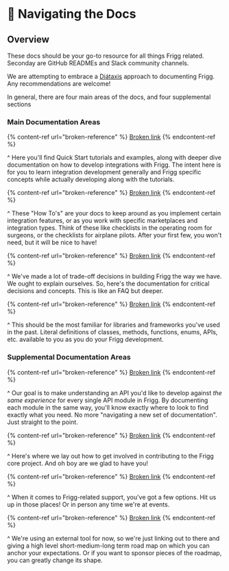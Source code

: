 # 🧭 Navigating the Docs

## Overview

These docs should be your go-to resource for all things Frigg related. Seconday are GitHub READMEs and Slack community channels.

We are attempting to embrace a [Diátaxis](https://diataxis.fr/) approach to documenting Frigg. Any recommendations are welcome!

In general, there are four main areas of the docs, and four supplemental sections

### Main Documentation Areas

{% content-ref url="broken-reference" %}
[Broken link](broken-reference)
{% endcontent-ref %}

^ Here you'll find Quick Start tutorials and examples, along with deeper dive documentation on how to develop integrations with Frigg. The intent here is for you to learn integration development generally and Frigg specific concepts while actually developing along with the tutorials.

{% content-ref url="broken-reference" %}
[Broken link](broken-reference)
{% endcontent-ref %}

^ These "How To's" are your docs to keep around as you implement certain integration features, or as you work with specific marketplaces and integration types. Think of these like checklists in the operating room for surgeons, or the checklists for airplane pilots. After your first few, you won't need, but it will be nice to have!

{% content-ref url="broken-reference" %}
[Broken link](broken-reference)
{% endcontent-ref %}

^ We've made a lot of trade-off decisions in building Frigg the way we have. We ought to explain ourselves. So, here's the documentation for critical decisions and concepts. This is like an FAQ but deeper.

{% content-ref url="broken-reference" %}
[Broken link](broken-reference)
{% endcontent-ref %}

^ This should be the most familiar for libraries and frameworks you've used in the past. Literal definitions of classes, methods, functions, enums, APIs, etc. available to you as you do your Frigg development.

### Supplemental Documentation Areas

{% content-ref url="broken-reference" %}
[Broken link](broken-reference)
{% endcontent-ref %}

^ Our goal is to make understanding an API you'd like to develop against _the same experience_ for every single API module in Frigg. By documenting each module in the same way, you'll know exactly where to look to find exactly what you need. No more "navigating a new set of documentation". Just straight to the point.

{% content-ref url="broken-reference" %}
[Broken link](broken-reference)
{% endcontent-ref %}

^ Here's where we lay out how to get involved in contributing to the Frigg core project. And oh boy are we glad to have you!

{% content-ref url="broken-reference" %}
[Broken link](broken-reference)
{% endcontent-ref %}

^ When it comes to Frigg-related support, you've got a few options. Hit us up in those places! Or in person any time we're at events.

{% content-ref url="broken-reference" %}
[Broken link](broken-reference)
{% endcontent-ref %}

^ We're using an external tool for now, so we're just linking out to there and giving a high level short-medium-long term road map on which you can anchor your expectations. Or if you want to sponsor pieces of the roadmap, you can greatly change its shape.
